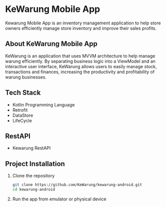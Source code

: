 # KeWarung Mobile App
Kewarung Mobile App is an inventory management application to help store owners efficiently manage store inventory and improve their sales profits.

## About KeWarung Mobile App
KeWarung is an application that uses MVVM architecture to help manage warung efficiently. By separating business logic into a ViewModel and an interactive user interface, KeWarung allows users to easily manage stock, transactions and finances, increasing the productivity and profitability of warung businesses.

## Tech Stack
- Kotlin Programming Language
- Retrofit
- DataStore
- LifeCycle

## RestAPI
- Kewarung RestAPI

## Project Installation
1. Clone the repository

   ```sh
   git clone https://github.com/KeWarung/kewarung-android.git
   cd kewarung-android
   ```
   
2. Run the app from emulator or physical device 
